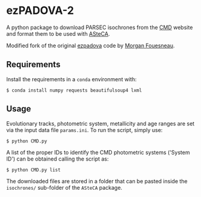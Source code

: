 ezPADOVA-2
==========

A python package to download PARSEC isochrones from the [CMD](http://stev.oapd.inaf.it/cgi-bin/cmd) website and format them to be used with [ASteCA](http://asteca.github.io/).

Modified fork of the original [ezpadova](https://github.com/mfouesneau/ezpadova) code by [Morgan Fouesneau](https://github.com/mfouesneau).



Requirements
------------

Install the requirements in a `conda` environment with:

    $ conda install numpy requests beautifulsoup4 lxml



Usage
-----

Evolutionary tracks, photometric system, metallicity and age ranges are set via
the input data file `params.ini`. To run the script, simply use:

    $ python CMD.py

A list of the proper IDs to identify the CMD photometric systems ('System ID') can be obtained calling the script as:

    $ python CMD.py list

The downloaded files are stored in a folder that can be pasted inside the `isochrones/` sub-folder of the `ASteCA` package.
